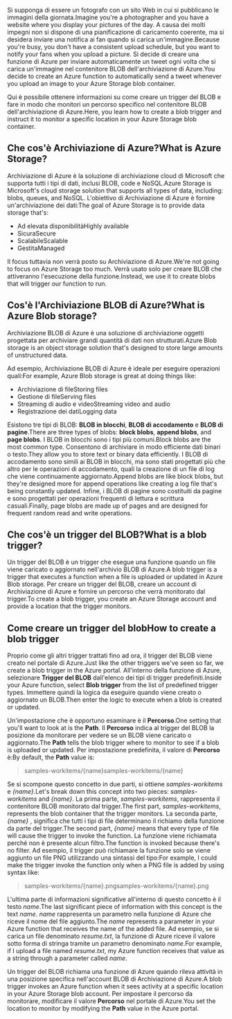 <span data-ttu-id="6c0f4-101">Si supponga di essere un fotografo con un sito Web in cui si pubblicano le immagini della giornata.</span><span class="sxs-lookup"><span data-stu-id="6c0f4-101">Imagine you're a photographer and you have a website where you display your pictures of the day.</span></span> <span data-ttu-id="6c0f4-102">A causa dei molti impegni non si dispone di una pianificazione di caricamento coerente, ma si desidera inviare una notifica ai fan quando si carica un'immagine.</span><span class="sxs-lookup"><span data-stu-id="6c0f4-102">Because you're busy, you don't have a consistent upload schedule, but you want to notify your fans when you upload a picture.</span></span> <span data-ttu-id="6c0f4-103">Si decide di creare una funzione di Azure per inviare automaticamente un tweet ogni volta che si carica un'immagine nel contenitore BLOB dell'archiviazione di Azure.</span><span class="sxs-lookup"><span data-stu-id="6c0f4-103">You decide to create an Azure function to automatically send a tweet whenever you upload an image to your Azure Storage blob container.</span></span>

<span data-ttu-id="6c0f4-104">Qui è possibile ottenere informazioni su come creare un trigger del BLOB e fare in modo che monitori un percorso specifico nel contenitore BLOB dell'archiviazione di Azure.</span><span class="sxs-lookup"><span data-stu-id="6c0f4-104">Here, you learn how to create a blob trigger and instruct it to monitor a specific location in your Azure Storage blob container.</span></span>

## <a name="what-is-azure-storage"></a><span data-ttu-id="6c0f4-105">Che cos'è Archiviazione di Azure?</span><span class="sxs-lookup"><span data-stu-id="6c0f4-105">What is Azure Storage?</span></span>

<span data-ttu-id="6c0f4-106">Archiviazione di Azure è la soluzione di archiviazione cloud di Microsoft che supporta tutti i tipi di dati, inclusi BLOB, code e NoSQL.</span><span class="sxs-lookup"><span data-stu-id="6c0f4-106">Azure Storage is Microsoft's cloud storage solution that supports all types of data, including: blobs, queues, and NoSQL.</span></span> <span data-ttu-id="6c0f4-107">L'obiettivo di Archiviazione di Azure è fornire un'archiviazione dei dati:</span><span class="sxs-lookup"><span data-stu-id="6c0f4-107">The goal of Azure Storage is to provide data storage that's:</span></span>

- <span data-ttu-id="6c0f4-108">Ad elevata disponibilità</span><span class="sxs-lookup"><span data-stu-id="6c0f4-108">Highly available</span></span>
- <span data-ttu-id="6c0f4-109">Sicura</span><span class="sxs-lookup"><span data-stu-id="6c0f4-109">Secure</span></span>
- <span data-ttu-id="6c0f4-110">Scalabile</span><span class="sxs-lookup"><span data-stu-id="6c0f4-110">Scalable</span></span>
- <span data-ttu-id="6c0f4-111">Gestita</span><span class="sxs-lookup"><span data-stu-id="6c0f4-111">Managed</span></span>

<span data-ttu-id="6c0f4-112">Il focus tuttavia non verrà posto su Archiviazione di Azure.</span><span class="sxs-lookup"><span data-stu-id="6c0f4-112">We're not going to focus on Azure Storage too much.</span></span> <span data-ttu-id="6c0f4-113">Verrà usato solo per creare BLOB che attiveranno l'esecuzione della funzione.</span><span class="sxs-lookup"><span data-stu-id="6c0f4-113">Instead, we use it to create blobs that will trigger our function to run.</span></span>

## <a name="what-is-azure-blob-storage"></a><span data-ttu-id="6c0f4-114">Cos'è l'Archiviazione BLOB di Azure?</span><span class="sxs-lookup"><span data-stu-id="6c0f4-114">What is Azure Blob storage?</span></span>

<span data-ttu-id="6c0f4-115">Archiviazione BLOB di Azure è una soluzione di archiviazione oggetti progettata per archiviare grandi quantità di dati non strutturati.</span><span class="sxs-lookup"><span data-stu-id="6c0f4-115">Azure Blob storage is an object storage solution that's designed to store large amounts of unstructured data.</span></span> 

<span data-ttu-id="6c0f4-116">Ad esempio, Archiviazione BLOB di Azure è ideale per eseguire operazioni quali:</span><span class="sxs-lookup"><span data-stu-id="6c0f4-116">For example, Azure Blob storage is great at doing things like:</span></span>

- <span data-ttu-id="6c0f4-117">Archiviazione di file</span><span class="sxs-lookup"><span data-stu-id="6c0f4-117">Storing files</span></span>
- <span data-ttu-id="6c0f4-118">Gestione di file</span><span class="sxs-lookup"><span data-stu-id="6c0f4-118">Serving files</span></span>
- <span data-ttu-id="6c0f4-119">Streaming di audio e video</span><span class="sxs-lookup"><span data-stu-id="6c0f4-119">Streaming video and audio</span></span>
- <span data-ttu-id="6c0f4-120">Registrazione dei dati</span><span class="sxs-lookup"><span data-stu-id="6c0f4-120">Logging data</span></span>

<span data-ttu-id="6c0f4-121">Esistono tre tipi di BLOB: **BLOB in blocchi**, **BLOB di accodamento** e **BLOB di pagine**.</span><span class="sxs-lookup"><span data-stu-id="6c0f4-121">There are three types of blobs: **block blobs**, **append blobs**, and **page blobs**.</span></span> <span data-ttu-id="6c0f4-122">I BLOB in blocchi sono i tipi più comuni.</span><span class="sxs-lookup"><span data-stu-id="6c0f4-122">Block blobs are the most common type.</span></span> <span data-ttu-id="6c0f4-123">Consentono di archiviare in modo efficiente dati binari o testo.</span><span class="sxs-lookup"><span data-stu-id="6c0f4-123">They allow you to store text or binary data efficiently.</span></span> <span data-ttu-id="6c0f4-124">I BLOB di accodamento sono simili ai BLOB in blocchi, ma sono stati progettati più che altro per le operazioni di accodamento, quali la creazione di un file di log che viene continuamente aggiornato.</span><span class="sxs-lookup"><span data-stu-id="6c0f4-124">Append blobs are like block blobs, but they're designed more for append operations like creating a log file that's being constantly updated.</span></span> <span data-ttu-id="6c0f4-125">Infine, i BLOB di pagine sono costituiti da pagine e sono progettati per operazioni frequenti di lettura e scrittura casuali.</span><span class="sxs-lookup"><span data-stu-id="6c0f4-125">Finally, page blobs are made up of pages and are designed for frequent random read and write operations.</span></span>

## <a name="what-is-a-blob-trigger"></a><span data-ttu-id="6c0f4-126">Che cos'è un trigger del BLOB?</span><span class="sxs-lookup"><span data-stu-id="6c0f4-126">What is a blob trigger?</span></span>

<span data-ttu-id="6c0f4-127">Un trigger del BLOB è un trigger che esegue una funzione quando un file viene caricato o aggiornato nell'archivio BLOB di Azure.</span><span class="sxs-lookup"><span data-stu-id="6c0f4-127">A blob trigger is a trigger that executes a function when a file is uploaded or updated in Azure Blob storage.</span></span> <span data-ttu-id="6c0f4-128">Per creare un trigger del BLOB, creare un account di Archiviazione di Azure e fornire un percorso che verrà monitorato dal trigger.</span><span class="sxs-lookup"><span data-stu-id="6c0f4-128">To create a blob trigger, you create an Azure Storage account and provide a location that the trigger monitors.</span></span>

## <a name="how-to-create-a-blob-trigger"></a><span data-ttu-id="6c0f4-129">Come creare un trigger del blob</span><span class="sxs-lookup"><span data-stu-id="6c0f4-129">How to create a blob trigger</span></span>

<span data-ttu-id="6c0f4-130">Proprio come gli altri trigger trattati fino ad ora, il trigger del BLOB viene creato nel portale di Azure.</span><span class="sxs-lookup"><span data-stu-id="6c0f4-130">Just like the other triggers we've seen so far, we create a blob trigger in the Azure portal.</span></span> <span data-ttu-id="6c0f4-131">All'interno della funzione di Azure, selezionare **Trigger del BLOB** dall'elenco dei tipi di trigger predefiniti.</span><span class="sxs-lookup"><span data-stu-id="6c0f4-131">Inside your Azure function, select **Blob trigger** from the list of predefined trigger types.</span></span> <span data-ttu-id="6c0f4-132">Immettere quindi la logica da eseguire quando viene creato o aggiornato un BLOB.</span><span class="sxs-lookup"><span data-stu-id="6c0f4-132">Then enter the logic to execute when a blob is created or updated.</span></span>

<span data-ttu-id="6c0f4-133">Un'impostazione che è opportuno esaminare è il **Percorso**.</span><span class="sxs-lookup"><span data-stu-id="6c0f4-133">One setting that you'll want to look at is the **Path**.</span></span> <span data-ttu-id="6c0f4-134">Il **Percorso** indica al trigger del BLOB la posizione da monitorare per vedere se un BLOB viene caricato o aggiornato.</span><span class="sxs-lookup"><span data-stu-id="6c0f4-134">The **Path** tells the blob trigger where to monitor to see if a blob is uploaded or updated.</span></span> <span data-ttu-id="6c0f4-135">Per impostazione predefinita, il valore di **Percorso** è:</span><span class="sxs-lookup"><span data-stu-id="6c0f4-135">By default, the **Path** value is:</span></span> 

> <span data-ttu-id="6c0f4-136">samples-workitems/{name}</span><span class="sxs-lookup"><span data-stu-id="6c0f4-136">samples-workitems/{name}</span></span>

<span data-ttu-id="6c0f4-137">Se si scompone questo concetto in due parti, si ottiene *samples-workitems* e *{name}*.</span><span class="sxs-lookup"><span data-stu-id="6c0f4-137">Let's break down this concept into two pieces: *samples-workitems* and *{name}*.</span></span> <span data-ttu-id="6c0f4-138">La prima parte, *samples-workitems*, rappresenta il contenitore BLOB monitorato dal trigger.</span><span class="sxs-lookup"><span data-stu-id="6c0f4-138">The first part, *samples-workitems*, represents the blob container that the trigger monitors.</span></span> <span data-ttu-id="6c0f4-139">La seconda parte, *{name}* , significa che tutti i tipi di file determinano il richiamo della funzione da parte del trigger.</span><span class="sxs-lookup"><span data-stu-id="6c0f4-139">The second part, *{name}* means that every type of file will cause the trigger to invoke the function.</span></span> <span data-ttu-id="6c0f4-140">La funzione viene richiamata perché non è presente alcun filtro.</span><span class="sxs-lookup"><span data-stu-id="6c0f4-140">The function is invoked because there's no filter.</span></span> <span data-ttu-id="6c0f4-141">Ad esempio, il trigger può richiamare la funzione solo se viene aggiunto un file PNG utilizzando una sintassi del tipo:</span><span class="sxs-lookup"><span data-stu-id="6c0f4-141">For example, I could make the trigger invoke the function only when a PNG file is added by using syntax like:</span></span>

> <span data-ttu-id="6c0f4-142">samples-workitems/{name}.png</span><span class="sxs-lookup"><span data-stu-id="6c0f4-142">samples-workitems/{name}.png</span></span>

<span data-ttu-id="6c0f4-143">L'ultima parte di informazioni significative all'interno di questo concetto è il testo *name*.</span><span class="sxs-lookup"><span data-stu-id="6c0f4-143">The last significant piece of information with this concept is the text *name*.</span></span> <span data-ttu-id="6c0f4-144">*name* rappresenta un parametro nella funzione di Azure che riceve il nome del file aggiunto.</span><span class="sxs-lookup"><span data-stu-id="6c0f4-144">The *name* represents a parameter in your Azure function that receives the name of the added file.</span></span> <span data-ttu-id="6c0f4-145">Ad esempio, se si carica un file denominato *resume.txt*, la funzione di Azure riceve il valore sotto forma di stringa tramite un parametro denominato *name*.</span><span class="sxs-lookup"><span data-stu-id="6c0f4-145">For example, if I upload a file named *resume.txt*, my Azure function receives that value as a string through a parameter called *name*.</span></span>

<span data-ttu-id="6c0f4-146">Un trigger del BLOB richiama una funzione di Azure quando rileva attività in una posizione specifica nell'account BLOB di Archiviazione di Azure.</span><span class="sxs-lookup"><span data-stu-id="6c0f4-146">A blob trigger invokes an Azure function when it sees activity at a specific location in your Azure Storage blob account.</span></span> <span data-ttu-id="6c0f4-147">Per impostare il percorso da monitorare, modificare il valore **Percorso** nel portale di Azure.</span><span class="sxs-lookup"><span data-stu-id="6c0f4-147">You set the location to monitor by modifying the **Path** value in the Azure portal.</span></span>